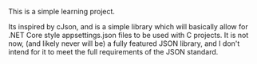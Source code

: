 This is a simple learning project.

Its inspired by cJson, and is a simple library which will basically allow for .NET Core style appsettings.json files to be used with C projects.
It is not now, (and likely never will be) a fully featured JSON library, and I don't intend for it to meet the full requirements of the JSON standard. 
